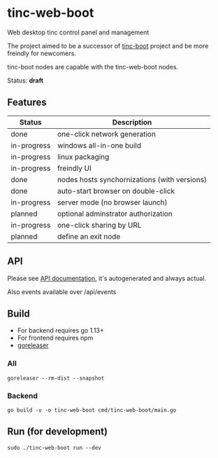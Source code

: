# tinc-web-boot
Web desktop tinc control panel and management

The project aimed to be a successor of [tinc-boot](https://github.com/reddec/tinc-boot) project and be more freindly for newcomers.

tinc-boot nodes are capable with the tinc-web-boot nodes.

Status: **draft**

## Features

| Status | Description |
|--------|-------------|
| done   | one-click network generation |
| in-progress | windows all-in-one build |
| in-progress | linux packaging |
| in-progress | freindly UI |
| done | nodes hosts synchornizations (with versions) |
| done | auto-start browser on double-click |
| in-progress | server mode (no browser launch) |
| planned | optional adminstrator authorization |
| in-progress | one-click sharing by URL |
| planned | define an exit node |

## API

Please see [API documentation](API.md), it's autogenerated and always actual.

Also events available over /api/events

## Build

* For backend requires go 1.13+
* For frontend requires npm
* [goreleaser](https://github.com/goreleaser/goreleaser/releases)

### All

```
goreleaser --rm-dist --snapshot
```

### Backend

```
go build -v -o tinc-web-boot cmd/tinc-web-boot/main.go
```

## Run (for development)

```
sudo ./tinc-web-boot run --dev
```
